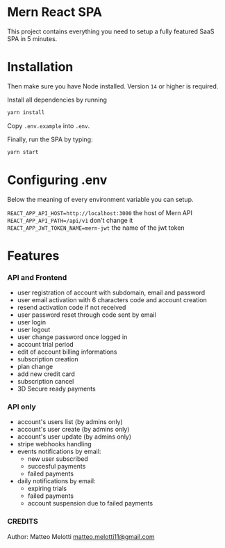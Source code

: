 # Mern React SPA

This project contains everything you need to setup a fully featured SaaS SPA in 5 minutes.
# Installation
Then make sure you have Node installed. Version `14` or higher is required.

Install all dependencies by running 

```bash
yarn install
```
 
Copy `.env.example` into `.env`.

Finally, run the SPA by typing:

```bash
yarn start
```

# Configuring .env

Below the meaning of every environment variable you can setup.


`REACT_APP_API_HOST=http://localhost:3000` the host of Mern API
`REACT_APP_API_PATH=/api/v1` don't change it
`REACT_APP_JWT_TOKEN_NAME=mern-jwt` the name of the jwt token

# Features

### API and Frontend

* user registration of account with subdomain, email and password
* user email activation with 6 characters code and account creation
* resend activation code if not received
* user password reset through code sent by email
* user login
* user logout
* user change password once logged in
* account trial period
* edit of account billing informations
* subscription creation
* plan change
* add new credit card
* subscription cancel
* 3D Secure ready payments

### API only

* account's users list (by admins only)
* account's user create (by admins only)
* account's user update (by admins only)
* stripe webhooks handling
* events notifications by email:
  - new user subscribed
  - succesful payments
  - failed payments
* daily notifications by email:
  - expiring trials
  - failed payments
  - account suspension due to failed payments

### CREDITS

Author: Matteo Melotti <matteo.melotti11@gmail.com> 
